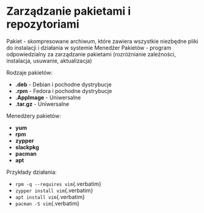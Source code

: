 # Zarządzanie pakietami i repozytoriami

Pakiet - skompresowane archiwum, które zawiera wszystkie niezbędne pliki
do instalacji i działania w systemie Menedżer Pakietów - program
odpowiedzialny za zarządzanie pakietami (rozróżnianie zależności,
instalacja, usuwanie, aktualizacja)

Rodzaje pakietów:

-   **.deb** - Debian i pochodne dystrybucje
-   **.rpm** - Fedora i pochodne dystrybucje
-   **.AppImage** - Uniwersalne
-   **.tar.gz** - Uniwersalne

Menedżery pakietów:

-   **yum**
-   **rpm**
-   **zypper**
-   **slackpkg**
-   **pacman**
-   **apt**

Przykłady działania:

-   `rpm -q --requires vim`{.verbatim}
-   `zypper install vim`{.verbatim}
-   `apt install vim`{.verbatim}
-   `pacman -S vim`{.verbatim}
